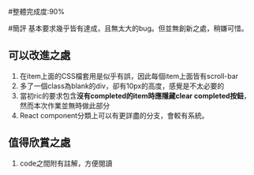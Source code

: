 #整體完成度:90%

#簡評
基本要求幾乎皆有達成，且無太大的bug。但並無創新之處，稍嫌可惜。

## 可以改進之處
1. 在item上面的CSS檔套用是似乎有誤，因此每個item上面皆有scroll-bar
2. 多了一個class為blank的div，卻有10px的高度，感覺是不太必要的
3. 當初ric的要求包含**沒有completed的item時應隱藏clear completed按鈕**，然而本次作業並無時做此部分
4. React component分類上可以有更詳盡的分支，會較有系統。

## 值得欣賞之處
1. code之間附有註解，方便閱讀

